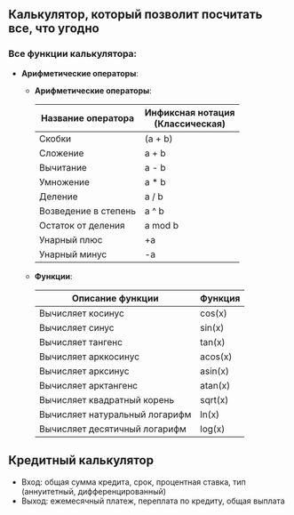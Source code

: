 ## Калькулятор, который позволит посчитать все, что угодно
### Все функции калькуляторa:
- **Арифметические операторы**:

        

    - **Арифметические операторы**:

        | Название оператора | Инфиксная нотация <br /> (Классическая) |
        | ------ | ------ |
        | Скобки | (a + b) |
        | Сложение | a + b |
        | Вычитание | a - b |
        | Умножение | a * b |
        | Деление | a / b |
        | Возведение в степень | a ^ b |
        | Остаток от деления | a mod b |
        | Унарный плюс | +a |
        | Унарный минус | -a |
    - **Функции**:
  
        | Описание функции | Функция |   
        | ---------------- | ------- |  
        | Вычисляет косинус | cos(x) |   
        | Вычисляет синус | sin(x) |  
        | Вычисляет тангенс | tan(x) |  
        | Вычисляет арккосинус | acos(x) | 
        | Вычисляет арксинус | asin(x) | 
        | Вычисляет арктангенс | atan(x) |
        | Вычисляет квадратный корень | sqrt(x) |
        | Вычисляет натуральный логарифм | ln(x) | 
        | Вычисляет десятичный логарифм | log(x) |

## Кредитный калькулятор
 - Вход: общая сумма кредита, срок, процентная ставка, тип (аннуитетный, дифференцированный)
 - Выход: ежемесячный платеж, переплата по кредиту, общая выплата


